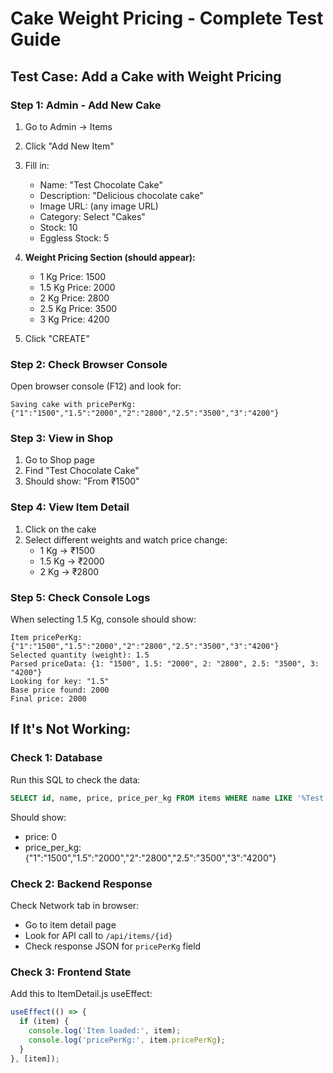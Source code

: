 # Cake Weight Pricing - Complete Test Guide

## Test Case: Add a Cake with Weight Pricing

### Step 1: Admin - Add New Cake
1. Go to Admin → Items
2. Click "Add New Item"
3. Fill in:
   - Name: "Test Chocolate Cake"
   - Description: "Delicious chocolate cake"
   - Image URL: (any image URL)
   - Category: Select "Cakes"
   - Stock: 10
   - Eggless Stock: 5

4. **Weight Pricing Section (should appear):**
   - 1 Kg Price: 1500
   - 1.5 Kg Price: 2000
   - 2 Kg Price: 2800
   - 2.5 Kg Price: 3500
   - 3 Kg Price: 4200

5. Click "CREATE"

### Step 2: Check Browser Console
Open browser console (F12) and look for:
```
Saving cake with pricePerKg: {"1":"1500","1.5":"2000","2":"2800","2.5":"3500","3":"4200"}
```

### Step 3: View in Shop
1. Go to Shop page
2. Find "Test Chocolate Cake"
3. Should show: "From ₹1500"

### Step 4: View Item Detail
1. Click on the cake
2. Select different weights and watch price change:
   - 1 Kg → ₹1500
   - 1.5 Kg → ₹2000
   - 2 Kg → ₹2800

### Step 5: Check Console Logs
When selecting 1.5 Kg, console should show:
```
Item pricePerKg: {"1":"1500","1.5":"2000","2":"2800","2.5":"3500","3":"4200"}
Selected quantity (weight): 1.5
Parsed priceData: {1: "1500", 1.5: "2000", 2: "2800", 2.5: "3500", 3: "4200"}
Looking for key: "1.5"
Base price found: 2000
Final price: 2000
```

## If It's Not Working:

### Check 1: Database
Run this SQL to check the data:
```sql
SELECT id, name, price, price_per_kg FROM items WHERE name LIKE '%Test Chocolate%';
```

Should show:
- price: 0
- price_per_kg: {"1":"1500","1.5":"2000","2":"2800","2.5":"3500","3":"4200"}

### Check 2: Backend Response
Check Network tab in browser:
- Go to item detail page
- Look for API call to `/api/items/{id}`
- Check response JSON for `pricePerKg` field

### Check 3: Frontend State
Add this to ItemDetail.js useEffect:
```javascript
useEffect(() => {
  if (item) {
    console.log('Item loaded:', item);
    console.log('pricePerKg:', item.pricePerKg);
  }
}, [item]);
```
